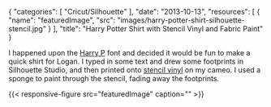 
{
  "categories": [
    "Cricut/Silhouette"
  ],
  "date": "2013-10-13",
  "resources": [
    {
      "name": "featuredImage",
      "src": "images/harry-potter-shirt-silhouette-stencil.jpg"
    }
  ],
  "title": "Harry Potter Shirt with Stencil Vinyl and Fabric Paint"
}

I happened upon the [Harry P](http://www.dafont.com/harry-p.font) font and decided it would be fun
to make a quick shirt for Logan. I typed in some text and drew some footprints in Silhouette Studio,
and then printed onto [stencil
vinyl](http://www.silhouetteamerica.com/shop/materials/fabric-ink/item-number/ink-stencil-3t) on my
cameo. I used a sponge to paint through the stencil, fading away the footprints.

{{< responsive-figure src="featuredImage" caption="" >}}
